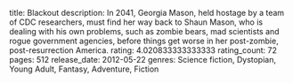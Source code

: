 title: Blackout
description: In 2041, Georgia Mason, held hostage by a team of CDC researchers, must find her way back to Shaun Mason, who is dealing with his own problems, such as zombie bears, mad scientists and rogue government agencies, before things get worse in her post-zombie, post-resurrection America.
rating: 4.020833333333333
rating_count: 72
pages: 512
release_date: 2012-05-22
genres: Science fiction, Dystopian, Young Adult, Fantasy, Adventure, Fiction